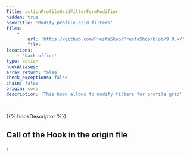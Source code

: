 ```yaml
---
Title: actionProfileGridFilterFormModifier
hidden: true
hookTitle: 'Modify profile grid filters'
files:
    -
        url: 'https://github.com/PrestaShop/PrestaShop/blob/9.0.x/'
        file: 
locations:
    - 'back office'
type: action
hookAliases: 
array_return: false
check_exceptions: false
chain: false
origin: core
description: 'This hook allows to modify filters for profile grid'

---
```


{{% hookDescriptor %}}

## Call of the Hook in the origin file

```php
;
```
